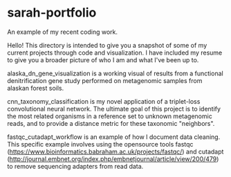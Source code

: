 # sarah-portfolio
An example of my recent coding work.

Hello! This directory is intended to give you a snapshot of some of my current projects through code and visualization. I have included my resume to give you a broader picture of who I am and what I've been up to.

alaska_dn_gene_visualization is a working visual of results from a functional denitrification gene study performed on metagenomic samples from alaskan forest soils.

cnn_taxonomy_classification is my novel application of a triplet-loss convolutional neural network. The ultimate goal of this project is to identify the most related organisms in a reference set to unknown metagenomic reads, and to provide a distance metric for these taxonomic "neighbors".

fastqc_cutadapt_workflow is an example of how I document data cleaning. This specific example involves using the opensource tools fastqc (https://www.bioinformatics.babraham.ac.uk/projects/fastqc/) and cutadapt (http://journal.embnet.org/index.php/embnetjournal/article/view/200/479) to remove sequencing adapters from read data.
